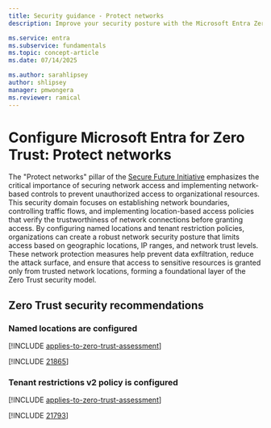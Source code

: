 ```yaml
---
title: Security guidance - Protect networks
description: Improve your security posture with the Microsoft Entra Zero Trust assessment to protect networks.

ms.service: entra
ms.subservice: fundamentals
ms.topic: concept-article
ms.date: 07/14/2025

ms.author: sarahlipsey
author: shlipsey
manager: pmwongera
ms.reviewer: ramical
---
```


# Configure Microsoft Entra for Zero Trust: Protect networks

The "Protect networks" pillar of the [Secure Future Initiative](https://cdn-dynmedia-1.microsoft.com/is/content/microsoftcorp/microsoft/final/microsoft-brand/documents/sfi-protect-networks.pdf) emphasizes the critical importance of securing network access and implementing network-based controls to prevent unauthorized access to organizational resources. This security domain focuses on establishing network boundaries, controlling traffic flows, and implementing location-based access policies that verify the trustworthiness of network connections before granting access. By configuring named locations and tenant restriction policies, organizations can create a robust network security posture that limits access based on geographic locations, IP ranges, and network trust levels. These network protection measures help prevent data exfiltration, reduce the attack surface, and ensure that access to sensitive resources is granted only from trusted network locations, forming a foundational layer of the Zero Trust security model.

## Zero Trust security recommendations

### Named locations are configured
[!INCLUDE [applies-to-zero-trust-assessment](../includes/secure-recommendations/applies-to-zero-trust-assessment.md)]

[!INCLUDE [21865](../includes/secure-recommendations/21865.md)]

### Tenant restrictions v2 policy is configured
[!INCLUDE [applies-to-zero-trust-assessment](../includes/secure-recommendations/applies-to-zero-trust-assessment.md)]

[!INCLUDE [21793](../includes/secure-recommendations/21793.md)]